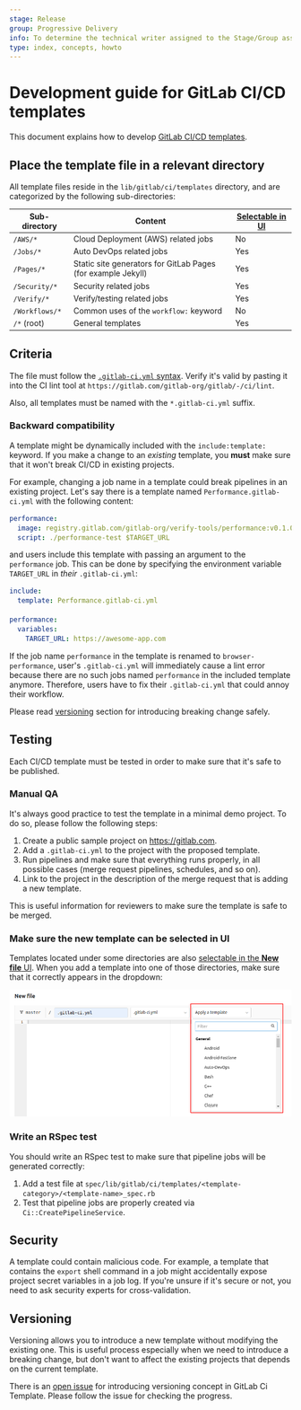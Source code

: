 ```yaml
---
stage: Release
group: Progressive Delivery
info: To determine the technical writer assigned to the Stage/Group associated with this page, see https://about.gitlab.com/handbook/engineering/ux/technical-writing/#designated-technical-writers
type: index, concepts, howto
---
```


# Development guide for GitLab CI/CD templates

This document explains how to develop [GitLab CI/CD templates](../../ci/examples/README.md).

## Place the template file in a relevant directory

All template files reside in the `lib/gitlab/ci/templates` directory, and are categorized by the following sub-directories:

| Sub-directory  | Content                                                      | [Selectable in UI](#make-sure-the-new-template-can-be-selected-in-ui) |
|----------------|--------------------------------------------------------------|-----------------------------------------------------------------------|
| `/AWS/*`       | Cloud Deployment (AWS) related jobs                          | No                                                                    |
| `/Jobs/*`      | Auto DevOps related jobs                                     | Yes                                                                   |
| `/Pages/*`     | Static site generators for GitLab Pages (for example Jekyll) | Yes                                                                   |
| `/Security/*`  | Security related jobs                                        | Yes                                                                   |
| `/Verify/*`    | Verify/testing related jobs                                  | Yes                                                                   |
| `/Workflows/*` | Common uses of the `workflow:` keyword                       | No                                                                    |
| `/*` (root)    | General templates                                            | Yes                                                                   |

## Criteria

The file must follow the [`.gitlab-ci.yml` syntax](../../ci/yaml/README.md).
Verify it's valid by pasting it into the CI lint tool at `https://gitlab.com/gitlab-org/gitlab/-/ci/lint`.

Also, all templates must be named with the `*.gitlab-ci.yml` suffix.

### Backward compatibility

A template might be dynamically included with the `include:template:` keyword. If
you make a change to an *existing* template, you **must** make sure that it won't break
CI/CD in existing projects.

For example, changing a job name in a template could break pipelines in an existing project.
Let's say there is a template named `Performance.gitlab-ci.yml` with the following content:

```yaml
performance:
  image: registry.gitlab.com/gitlab-org/verify-tools/performance:v0.1.0
  script: ./performance-test $TARGET_URL
```

and users include this template with passing an argument to the `performance` job.
This can be done by specifying the environment variable `TARGET_URL` in _their_ `.gitlab-ci.yml`:

```yaml
include:
  template: Performance.gitlab-ci.yml

performance:
  variables:
    TARGET_URL: https://awesome-app.com
```

If the job name `performance` in the template is renamed to `browser-performance`,
user's `.gitlab-ci.yml` will immediately cause a lint error because there
are no such jobs named `performance` in the included template anymore. Therefore,
users have to fix their `.gitlab-ci.yml` that could annoy their workflow.

Please read [versioning](#versioning) section for introducing breaking change safely.

## Testing

Each CI/CD template must be tested in order to make sure that it's safe to be published.

### Manual QA

It's always good practice to test the template in a minimal demo project.
To do so, please follow the following steps:

1. Create a public sample project on <https://gitlab.com>.
1. Add a `.gitlab-ci.yml` to the project with the proposed template.
1. Run pipelines and make sure that everything runs properly, in all possible cases
   (merge request pipelines, schedules, and so on).
1. Link to the project in the description of the merge request that is adding a new template.

This is useful information for reviewers to make sure the template is safe to be merged.

### Make sure the new template can be selected in UI

Templates located under some directories are also [selectable in the **New file** UI](#place-the-template-file-in-a-relevant-directory).
When you add a template into one of those directories, make sure that it correctly appears in the dropdown:

![CI/CD template selection](img/ci_template_selection_v13_1.png)

### Write an RSpec test

You should write an RSpec test to make sure that pipeline jobs will be generated correctly:

1. Add a test file at `spec/lib/gitlab/ci/templates/<template-category>/<template-name>_spec.rb`
1. Test that pipeline jobs are properly created via `Ci::CreatePipelineService`.

## Security

A template could contain malicious code. For example, a template that contains the `export` shell command in a job
might accidentally expose project secret variables in a job log.
If you're unsure if it's secure or not, you need to ask security experts for cross-validation.

## Versioning

Versioning allows you to introduce a new template without modifying the existing
one. This is useful process especially when we need to introduce a breaking change,
but don't want to affect the existing projects that depends on the current template.

There is an [open issue](https://gitlab.com/gitlab-org/gitlab/-/issues/17716) for
introducing versioning concept in GitLab Ci Template. Please follow the issue for
checking the progress.
